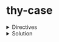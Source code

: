 # thy-case

<details>
    <summary>Directives</summary>

     `Türkçe'si altta`
 
Airports need gate assignment systems that direct planes to gates. These systems choose the best gate based on the plane's size and the distance to the gate. Timing between landings and takeoffs is very important at airports. Also, with these systems, planes can be unloaded faster and easier, making passengers' travel more comfortable.

It is also important to track incoming plane and gate information in real time. A screen that shows this information helps airport staff manage flights better. The tracking screen needs to show gate statuses, assignments made, and planes waiting in line.

With this information and the criteria below, a Gate Planner case study is expected to be done, including screens for plane-gate matching and status tracking.

## Task Descriptions

1. The case study will be conducted for a scenario with one runway.

2. The gates on the runway will be specified by their X and Y positions in a matrix.
    + There are 10 gates at the airport.

3. Planes landing on the runway will always start at location (0,0).

4. The data structure for the gate and the landed plane is as follows:
+ Gate:

``` js
{
    "Id": Guid,
    "Code": string: “GT001”, “GT002”, etc.,
    "Size": string: ["S", "M", "L" ],
    "Status": string: ["Available", "InUse"],
    "Location": {
        "X": int,
        "Y": int
    }
}
```
 
+ Plane:

``` js
{
    "Id": Guid,
    "Code": string: “TK001”, “AJ002”, etc.,
    "Size": string: ["S", "M", "L" ],
    "Status": string:[OnGate, Ground]
}
```

+ Status descriptions are as follows:
i. **Available:** Gate is available.
ii. **InUse:** Gate is in use.
iii. **OnGate:** Plane has been matched with an available gate.
iv. **Ground:** Plane is waiting as no suitable gate is available.

5- The size hierarchy is S < M < L.

## Task Rules

1. Only planes with codes starting with "TK" will be processed.
2. A plane can stay at a gate for a maximum of 30 minutes.
 + For the test and evaluation process, this time will be considered as 30 seconds.
3. If no suitable gate is available, planes must wait in "Ground" status. When a gate becomes available, planes should be processed in order.
4. Matching should be done considering gate and plane sizes.
+ The closest gate should always be prioritized.
5. There must be a minimum of 20 incoming plane data entries.
+ The number of incoming planes should always exceed the number of available gates.
6.  The ability to arrange and dynamically manage gates through a screen will add extra value during the evaluation process.

---

Havalimanları, uçakların kapılara yönlendirilmesini sağlayan kapı eşleştirme sistemlerine ihtiyaç duyarlar. Bu sistemler aracılığı ile uçağın boyutu ve kapıya olan uzaklığına göre en uygun kapı seçilir. Havalimanlarında, uçakların iniş ve kalkışları arasında zamanlama çok önemlidir. Ayrıca bu sistem sayesinde uçaklar daha hızlı ve kolay bir şekilde tahliye edilmekte ve yolcuların seyahatleri daha konforlu hale getirilmektedir.
Gelen uçak ve kapı bilgilerinin anlık olarak takip edilmesi de önemlidir. Bu bilgilerin takip edildiği bir ekran, havalimanındaki personelin uçuşları daha iyi yönetmesine yardımcı olmaktadır. Takip ekranında kapıların durumları, yapılan eşleştirme ve sıra bekleyen uçakların görüntülenmesi gerekmektedir.
Bu bilgiler ve aşağıdaki kriterlerle birlikte, uçak - kapı eşleşmesini sağlayacak bir akış ve durum takibini sağlayacak ekranları içeren Gate Planner vaka çalışmasının yapılması beklenmektedir.

## Görev tanımları

1. Vaka çalışması içerisinde 1 pist bulunduran senaryo için yapılacaktır.
2. Pist üzerindeki kapılar matris şeklinde X, Y konumları ile belirtilecektir.
+ Havalimanında 10 adet kapı bulunmaktadır.
3. Piste inen uçaklar her zaman lokasyon olarak (0,0) konumundan başlar.
4. Kapı ve piste inmiş olan uçak veri yapısı aşağıdaki gibidir.

+ Kapı:

``` js
{
    "Id": Guid,
    "Code": string: “GT001”, “GT002”, etc.,
    "Size": string: ["S", "M", "L" ],
    "Status": string: ["Available", "InUse"],
    "Location": {
        "X": int,
        "Y": int
    }
}
```
 
+ Uçak:

``` js
{
    "Id": Guid,
    "Code": string: “TK001”, “AJ002”, etc.,
    "Size": string: ["S", "M", "L" ],
    "Status": string:[OnGate, Ground]
}
```
+ Durum açıklamaları aşağıdaki gibidir.
i. **Available:** Uygun kapı.
ii. **InUse:** Kullanımda olan kapı.
iii. **OnGate:** Uygun kapı bulunarak eşleştirilmiş uçak.
iv. **Ground:** Uygun kapı bulunmadığı için sırada bekleyen uçak.

5. Boyut sıralaması S < M < L şeklindedir.

## Görev Kuralları
1. Sadece uçak kodu “TK” ile başlayan uçaklar işleme alınacaktır.
2. Bir kapı içerisinde bir uçak en fazla 30 dakika bulunabilir.
+ Süre, test ve değerlendirme süreci boyunca 30 saniye olarak kabul edilecektir.
3. Uygun kapı bulunamayan durumda uçakların “Ground” durumunda beklemesi gerekir. Kapı uygunluğu sağlandığında sırasıyla işlenmeye devam edilmelidir.
4. Kapılar ve uçak boyutları dikkate alınarak eşleşme yapılmalıdır.
+ Her zaman en yakın kapı önceliklendirilmelidir.
5. Minimumda 20 adet gelen uçak verisi bulunmalıdır.
+ Gelen uçak verisi mevcut kapı sayısından her zaman fazla olmalıdır.
6. Kapıların bir ekran üzerinden düzenlenebilmesi ve dinamik olarak yönetilebilmesi değerlendirme sürecinde artı değer sağlayacaktır.
</details>


<details>
    <summary>Solution</summary>

    Details will be provided soon
    
![image description](solution-items/solution.gif)

</details>
